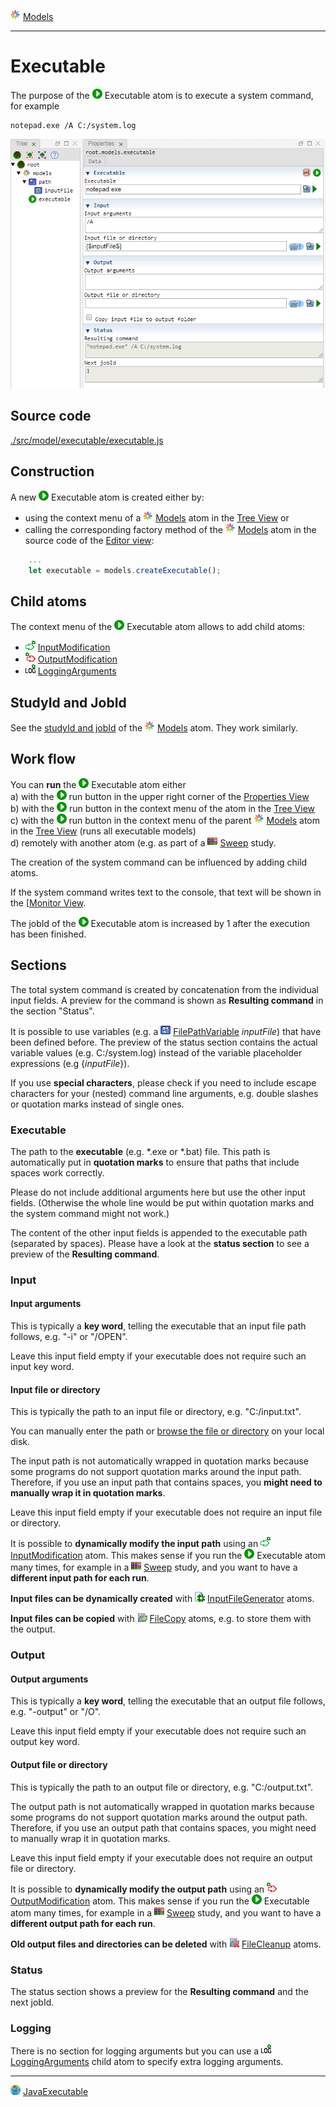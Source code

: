 ![](../../../../icons/models.png) [Models](../models.md)

----

# Executable
		
The purpose of the ![](../../../../icons/run.png) Executable atom is to execute a system command, for example

```
notepad.exe /A C:/system.log 
```
	
![](../../../images/executable.png)
		
## Source code

[./src/model/executable/executable.js](../../../../src/model/executable/executable.js)

## Construction
		
A new ![](../../../../icons/run.png) Executable atom is created either by: 

* using the context menu of a ![](../../../../icons/models.png) [Models](../models.md) atom in the [Tree View](../../../views/treeView.md) or
* calling the corresponding factory method of the ![](../../../../icons/models.png) [Models](../models.md) atom in the source code of the [Editor view](../../../views/editorView.md):

```javascript
    ...
    let executable = models.createExecutable();	     
```

## Child atoms
		
The context menu of the ![](../../../../icons/run.png) Executable atom allows to add child atoms: 

* ![](../../../../icons/inputModification.png) [InputModification](./inputModification.md)
* ![](../../../../icons/outputModification.png) [OutputModification](./outputModification.md)
* ![](../../../../icons/loggingArguments.png) [LoggingArguments](./loggingArguments.md)
	
## StudyId and JobId

See the [studyId and jobId](../models.md#studyid-and-jobid) of the ![](../../../../icons/models.png) [Models](../models.md) atom. They work similarly.
	
## Work flow	

You can **run** the ![](../../../../icons/run.png) Executable atom either<br> 
a) with the ![](../../../../icons/run.png) run button in the upper right corner of the [Properties View](../../../views/propertiesView.md)<br>
b) with the ![](../../../../icons/run.png) run button in the context menu of the atom in the [Tree View](../../../views/treeView.md)<br>
c) with the ![](../../../../icons/run.png) run button in the context menu of the parent ![](../../../../icons/models.png) [Models](../models.md) atom in the [Tree View](../../../views/treeView.md) (runs all executable models)<br>
d) remotely with another atom (e.g. as part of a ![](../../../../icons/sweep.png) [Sweep](../../study/sweep/sweep.md) study. 

The creation of the system command can be influenced by adding child atoms.

If the system command writes text to the console, that text will be shown in the [[Monitor View](../../../views/monitorView.md).

The jobId of the ![](../../../../icons/run.png) Executable atom is increased by 1 after the execution has been finished.
			
## Sections

The total system command is created by concatenation from the individual input fields. A preview for the command is shown as **Resulting command** in the section "Status". 

It is possible to use variables (e.g. a ![](../../../../icons/filePathVariable.png) [FilePathVariable](../../variable/field/filePathVariable.md) *inputFile*) that have been defined before. The preview of the status section contains the actual variable values (e.g. C:/system.log) instead of the variable placeholder expressions (e.g {$inputFile$}).

If you use **special characters**, please check if you need to include escape characters for your (nested) command line arguments, e.g. double slashes or quotation marks instead of single ones.

### Executable
		
The path to the **executable** (e.g. \*.exe or \*.bat) file. This path is automatically put in **quotation marks** to ensure that paths that include spaces work correctly. 

Please do not include additional arguments here but use the other input fields. (Otherwise the whole line would be put within quotation marks and the system command might not work.) 

The content of the other input fields is appended to the executable path (separated by spaces). Please have a look at the **status section** to see a preview of the **Resulting command**.

### Input

#### Input arguments

This is typically a **key word**, telling the executable that an input file path follows, e.g. "-i" or "/OPEN". 

Leave this input field empty if your executable does not require such an input key word. 

#### Input file or directory

This is typically the path to an input file or directory, e.g. "C:/input.txt".

You can manually enter the path or [browse the file or directory](../../../components/file/fileOrDirectoryPath.md) on your local disk. 

The input path is not automatically wrapped in quotation marks because some programs do not support quotation marks around the input path. Therefore, if you use an input path that contains spaces, you **might need to manually wrap it in quotation marks**. 

Leave this input field empty if your executable does not require an input file or directory.   	

It is possible to **dynamically modify the input path** using an ![](../../../../icons/inputModification.png) [InputModification](./inputModification.md) atom. This makes sense if you run the ![](../../../../icons/run.png) Executable atom  many times, for example in a ![](../../../../icons/sweep.png) [Sweep](../../study/sweep/sweep.md) study, and you want to have a **different input path for each run**.

**Input files can be dynamically created** with ![](../../../../icons/inputFile.png) [InputFileGenerator](../inputFileGenerator/inputFileGenerators.md) atoms. 

**Input files can be copied** with ![](../../../../icons/fileCopy.png) [FileCopy](../fileCopy/fileCopy.md) atoms, e.g. to store them with the output. 

### Output

#### Output arguments

This is typically a **key word**, telling the executable that an output file follows, e.g. "-output" or "/O". 

Leave this input field empty if your executable does not require such an output key word.  
			
#### Output file or directory

This is typically the path to an output file or directory, e.g. "C:/output.txt". 

The output path is not automatically wrapped in quotation marks because some programs do not support quotation marks around the output path. Therefore, if you use an output path that contains spaces, you might need to manually wrap it in quotation marks.

Leave this input field empty if your executable does not require an output file or directory.   	

It is possible to **dynamically modify the output path** using an ![](../../../../icons/outputModification.png) [OutputModification](./outputModification.md) atom. This makes sense if you run the ![](../../../../icons/run.png) Executable atom  many times, for example in a ![](../../../../icons/sweep.png) [Sweep](../../study/sweep/sweep.md) study, and you want to have a **different output path for each run**.

**Old output files and directories can be deleted** with ![](../../../../icons/fileCleanup.png) [FileCleanup](../fileCleanup/fileCleanup.md) atoms. 

### Status

The status section shows a preview for the **Resulting command** and the next jobId. 

### Logging

There is no section for logging arguments but you can use a  ![](../../../../icons/loggingArguments.png) [LoggingArguments](./loggingArguments.md) child atom to specify extra logging arguments. 

----

![](../../../../icons/java.png) [JavaExecutable](./javaExecutable.md)	
